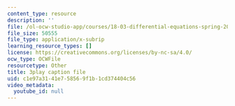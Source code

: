 ```yaml
---
content_type: resource
description: ''
file: /ol-ocw-studio-app/courses/18-03-differential-equations-spring-2010/c1e97a3141e758569f1b1cd374404c56_yD0_EQLxHcw.vtt
file_size: 50555
file_type: application/x-subrip
learning_resource_types: []
license: https://creativecommons.org/licenses/by-nc-sa/4.0/
ocw_type: OCWFile
resourcetype: Other
title: 3play caption file
uid: c1e97a31-41e7-5856-9f1b-1cd374404c56
video_metadata:
  youtube_id: null
---
```


